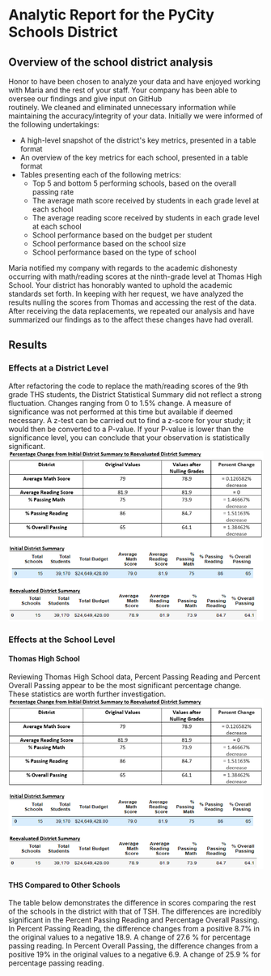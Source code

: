 # Analytic Report for the PyCity Schools District
<!-- ![Paragraph 1](https://github.com/jacquie0583/School_District_Analysis-/blob/main/Resources/Paragraph%201.png)
![Chart 1](https://github.com/jacquie0583/School_District_Analysis-/blob/main/Resources/Chart%201.png)
![Paragraph 2](https://github.com/jacquie0583/School_District_Analysis-/blob/main/Resources/Paragraph%202.png)
![Paragraph 3](https://github.com/jacquie0583/School_District_Analysis-/blob/main/Resources/Paragraph%203.png)
![Paragraph 4](https://github.com/jacquie0583/School_District_Analysis-/blob/main/Resources/Paragraph%204.png)
![Paragraph 5](https://github.com/jacquie0583/School_District_Analysis-/blob/main/Resources/Paragraph%205.png)
![Paragraph 6](https://github.com/jacquie0583/School_District_Analysis-/blob/main/Resources/Paragraph%206.png)
![Paragraph 7](https://github.com/jacquie0583/School_District_Analysis-/blob/main/Resources/Paragraph%207.png)

 -->
##   Overview of the school district analysis

Honor to have been chosen to analyze your data and have enjoyed working with Maria and the rest of 	your staff.   Your company has been able to oversee our findings and give input on GitHub 	
	routinely.  We cleaned and eliminated unnecessary information while maintaining the 	accuracy/integrity of your data.  Initially we were informed of the following undertakings:

*	A high-level snapshot of the district's key metrics, presented in a table format
*   An overview of the key metrics for each school, presented in a table format
*	Tables presenting each of the following metrics:
    *  	Top 5 and bottom 5 performing schools, based on the overall passing rate
    *	The average math score received by students in each grade level at each school
    *	The average reading score received by students in each grade level at each school
    *	School performance based on the budget per student
    *	School performance based on the school size 
    *	School performance based on the type of school

Maria notified my company with regards to the academic dishonesty occurring with math/reading scores at the ninth-grade level at Thomas High School.  Your district has honorably wanted to uphold the academic standards set forth.  In keeping with her request, we have analyzed the results nulling the scores from Thomas and accessing the rest of the data.  After receiving the data replacements, we repeated our analysis and have summarized our findings as to the affect these changes have had overall.

##   Results
###   Effects at a District Level  
After refactoring the code to replace the math/reading scores of the 9th grade THS students, the District Statistical Summary did not reflect a strong fluctuation.  Changes ranging from 0 to 1.5% change.  A measure of significance was not performed at this time but available if deemed necessary.  A z-test can be carried out to find a z-score for your study; it would then be converted to a P-value.  If your P-value is lower than the significance level, you can conclude that your observation is statistically significant.    
![Chart 1](https://github.com/jacquie0583/School_District_Analysis-/blob/main/Resources/Chart%201.png)

###   Effects at the School Level      
#### Thomas High School
Reviewing Thomas High School data, Percent Passing Reading and Percent Overall Passing appear to be the most significant percentage change.  These statistics are worth further investigation.
![Chart 2](https://github.com/jacquie0583/School_District_Analysis-/blob/main/Resources/Chart%202.png)

#### THS Compared to Other Schools
The table below demonstrates the difference in scores comparing the rest of the schools in the district with that of TSH.  The differences are incredibly significant in the Percent Passing Reading and Percentage Overall Passing. In Percent Passing Reading, the difference changes from a positive 8.7% in the original values to a negative 18.9.  A change of 27.6 % for percentage passing reading.  In Percent Overall Passing, the difference changes from a positive 19% in the original values to a negative 6.9.  A change of 25.9 % for percentage passing reading.

